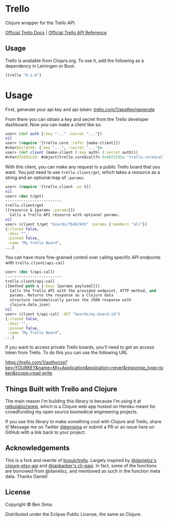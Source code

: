# Trello

Clojure wrapper for the Trello API.

[Official Trello Docs](https://trello.com/docs/index.html) | [Official Trello API Reference](https://trello.com/docs/api/index.html)

## Usage

Trello is available from Clojars.org. To use it, add the following as a dependency in Leiningen or Boot.

```clojure
[trello "0.2.0"]
```

# Usage

First, generate your api key and api token: [trello.com/1/appKey/generate](https://trello.com/1/appKey/generate)

From there you can obtain a key and secret from the Trello developer dashboard. Now you can make a client like so:

```clojure
user> (def auth {:key "..." :secret "..."})
nil
user> (require '[trello.core :refer [make-client]])
#<Var@a17a546: {:key "...", :secret "..."}>
user> (def client (make-client (:key auth) (:secret auth)))
#<Var@7d383c5d: #object[trello.core$callfn 0x6823295a "trello.core$callfn@6823295a"]>
```

With this client, you can make any request to a public Trello board that you want. You just need to use `trello.client/get`, which takes a resource as a string and an optional map of `:params`:

```clojure
user> (require '[trello.client :as t])
nil
user> (doc t/get)
-------------------------
trello.client/get
([resource & {params :params}])
  Calls a Trello API resource with optional params.
nil
user> (client t/get "boards/Tb4b74V5" :params {:members "all"})
{:closed false,
 :desc "",
 :pinned false,
 :name "My Trello Board",
...}

```

You can have more fine-grained control over calling specific API endpoints with `trello.client/api-call`

```clojure
user> (doc t/api-call)
-------------------------
trello.client/api-call
([method path & {:keys [params payload]}])
  Calls the Trello API with the provided endpoint, HTTP method, and
  params. Returns the response as a Clojure data
  structure (automatically parses the JSON response with
  clojure.data.json)
nil
user> (client t/api-call :GET "boards/my-board-id")
{:closed false,
 :desc "",
 :pinned false,
 :name "My Trello Board",
...}

```

If you want to access private Trello boards, you'll need to get an access token from Trello. To do this you can use the following URL

https://trello.com/1/authorize?key=YOURKEY&name=My+Application&expiration=never&response_type=token&scope=read,write

## Things Built with Trello and Clojure

The main reason I'm building this library is because I'm using it at [nebulabio/www](https://github.com/nebulabio/www), which is a Clojure web app hosted on Heroku meant for crowdfunding my open source biomedical engineering projects.

If you use this library to make something cool with Clojure and Trello, share it! Message me on Twitter [@bensima](https://twitter.com/bensima) or submit a PR or an issue here on GitHub with a link back to your project.

## Acknowledgements

This is a fork and rewrite of [boxuk/trello](https://github.com/boxuk/trello). Largely inspired by [@danielsz's clojure-etsy-api](https://github.com/danielsz/etsy-clojure-api) and [@ianbarber's clj-gapi](https://github.com/ianbarber/clj-gapi). In fact, some of the functions are borrowed from @danielsz, and mentioned as such in the function meta data. Thanks Daniel!

## License

Copyright &copy; Ben Sima.

Distributed under the Eclipse Public License, the same as Clojure.
